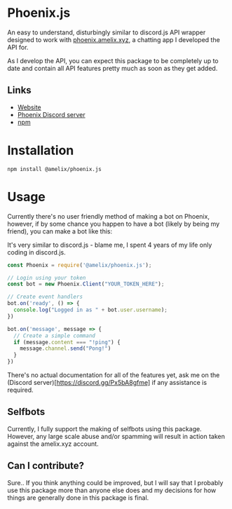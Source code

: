 # Phoenix.js
An easy to understand, disturbingly similar to discord.js API wrapper designed to work with [phoenix.amelix.xyz](https://phoenix.amelix.xyz), a chatting app I developed the API for.

As I develop the API, you can expect this package to be completely up to date and contain all API features pretty much as soon as they get added.

## Links
- [Website](https://phoenix.amelix.xyz)
- [Phoenix Discord server](https://discord.gg/Px5bA8gfme)
- [npm](https://www.npmjs.com/package/@amelix/phoenix.js)

# Installation
```
npm install @amelix/phoenix.js
```

# Usage
Currently there's no user friendly method of making a bot on Phoenix, however, if by some chance you happen to have a bot (likely by being my friend), you can make a bot like this:

It's very similar to discord.js - blame me, I spent 4 years of my life only coding in discord.js.
```js
const Phoenix = require('@amelix/phoenix.js');

// Login using your token
const bot = new Phoenix.Client("YOUR_TOKEN_HERE");

// Create event handlers
bot.on('ready', () => {
  console.log("Logged in as " + bot.user.username);
})

bot.on('message', message => {
  // Create a simple command
  if (message.content === "!ping") {
    message.channel.send("Pong!")
  }
})
```
There's no actual documentation for all of the features yet, ask me on the (Discord server)[https://discord.gg/Px5bA8gfme] if any assistance is required.

## Selfbots
Currently, I fully support the making of selfbots using this package. However, any large scale abuse and/or spamming will result in action taken against the amelix.xyz account.

## Can I contribute?
Sure.. If you think anything could be improved, but I will say that I probably use this package more than anyone else does and my decisions for how things are generally done in this package is final.
